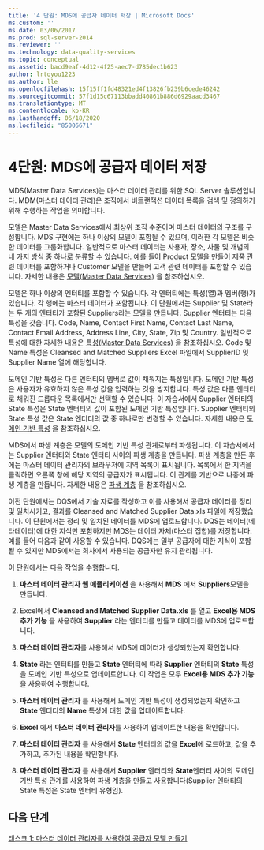 ```yaml
---
title: '4 단원: MDS에 공급자 데이터 저장 | Microsoft Docs'
ms.custom: ''
ms.date: 03/06/2017
ms.prod: sql-server-2014
ms.reviewer: ''
ms.technology: data-quality-services
ms.topic: conceptual
ms.assetid: bacd9eaf-4d12-4f25-aec7-d785dec1b623
author: lrtoyou1223
ms.author: lle
ms.openlocfilehash: 15f15ff1fd48321ed4f13826fb239b6cede46242
ms.sourcegitcommit: 57f1d15c67113bbadd40861b886d6929aacd3467
ms.translationtype: MT
ms.contentlocale: ko-KR
ms.lasthandoff: 06/18/2020
ms.locfileid: "85006671"
---
```

# <a name="lesson-4-storing-supplier-data-in-mds"></a>4단원: MDS에 공급자 데이터 저장
  MDS(Master Data Services)는 마스터 데이터 관리를 위한 SQL Server 솔루션입니다. MDM(마스터 데이터 관리)은 조직에서 비트랜잭션 데이터 목록을 검색 및 정의하기 위해 수행하는 작업을 의미합니다.  
  
 모델은 Master Data Services에서 최상위 조직 수준이며 마스터 데이터의 구조를 구성합니다. MDS 구현에는 하나 이상의 모델이 포함될 수 있으며, 이러한 각 모델은 비슷한 데이터를 그룹화합니다. 일반적으로 마스터 데이터는 사용자, 장소, 사물 및 개념의 네 가지 방식 중 하나로 분류할 수 있습니다. 예를 들어 Product 모델을 만들어 제품 관련 데이터를 포함하거나 Customer 모델을 만들어 고객 관련 데이터를 포함할 수 있습니다. 자세한 내용은 [모델(Master Data Services)](https://msdn.microsoft.com/library/ee633746.aspx) 을 참조하십시오.  
  
 모델은 하나 이상의 엔터티를 포함할 수 있습니다. 각 엔터티에는 특성(열)과 멤버(행)가 있습니다. 각 행에는 마스터 데이터가 포함됩니다. 이 단원에서는 Supplier 및 State라는 두 개의 엔터티가 포함된 Suppliers라는 모델을 만듭니다. Supplier 엔터티는 다음 특성을 갖습니다. Code, Name, Contact First Name, Contact Last Name, Contact Email Address, Address Line, City, State, Zip 및 Country. 일반적으로 특성에 대한 자세한 내용은 [특성(Master Data Services)](https://msdn.microsoft.com/library/ee633745.aspx) 을 참조하십시오. Code 및 Name 특성은 Cleansed and Matched Suppliers Excel 파일에서 SupplierID 및 Supplier Name 열에 해당합니다.  
  
 도메인 기반 특성은 다른 엔터티의 멤버로 값이 채워지는 특성입니다. 도메인 기반 특성은 사용자가 유효하지 않은 특성 값을 입력하는 것을 방지합니다. 특성 값은 다른 엔터티로 채워진 드롭다운 목록에서만 선택할 수 있습니다. 이 자습서에서 Supplier 엔터티의 State 특성은 State 엔터티의 값이 포함된 도메인 기반 특성입니다. Supplier 엔터티의 State 특성 값은 State 엔터티의 값 중 하나로만 변경할 수 있습니다. 자세한 내용은 [도메인 기반 특성](../master-data-services/domain-based-attributes-master-data-services.md) 을 참조하십시오.  
  
 MDS에서 파생 계층은 모델의 도메인 기반 특성 관계로부터 파생됩니다. 이 자습서에서는 Supplier 엔터티와 State 엔터티 사이의 파생 계층을 만듭니다. 파생 계층을 만든 후에는 마스터 데이터 관리자의 브라우저에 지역 목록이 표시됩니다. 목록에서 한 지역을 클릭하면 오른쪽 창에 해당 지역의 공급자가 표시됩니다. 이 관계를 기반으로 나중에 파생 계층을 만듭니다. 자세한 내용은 [파생 계층](../master-data-services/derived-hierarchies-master-data-services.md) 을 참조하십시오.  
  
 이전 단원에서는 DQS에서 기술 자료를 작성하고 이를 사용해서 공급자 데이터를 정리 및 일치시키고, 결과를 Cleansed and Matched Supplier Data.xls 파일에 저장했습니다. 이 단원에서는 정리 및 일치된 데이터를 MDS에 업로드합니다. DQS는 데이터(메타데이터)에 대한 지식만 포함하지만 MDS는 데이터 자체(마스터 집합)를 저장합니다. 예를 들어 다음과 같이 사용할 수 있습니다. DQS에는 일부 공급자에 대한 지식이 포함될 수 있지만 MDS에서는 회사에서 사용되는 공급자만 유지 관리됩니다.  
  
 이 단원에서는 다음 작업을 수행합니다.  
  
1.  **마스터 데이터 관리자 웹 애플리케이션** 을 사용해서 **MDS** 에서 **Suppliers**모델을 만듭니다.  
  
2.  Excel에서 **Cleansed and Matched Supplier Data.xls** 를 열고 **Excel용 MDS 추가 기능** 을 사용하여 **Supplier** 라는 엔터티를 만들고 데이터를 MDS에 업로드합니다.  
  
3.  **마스터 데이터 관리자**를 사용해서 MDS에 데이터가 생성되었는지 확인합니다.  
  
4.  **State** 라는 엔터티를 만들고 **State** 엔터티에 따라 **Supplier** 엔터티의 **State** 특성을 도메인 기반 특성으로 업데이트합니다. 이 작업은 모두 **Excel용 MDS 추가 기능**을 사용하여 수행합니다.  
  
5.  **마스터 데이터 관리자** 를 사용해서 도메인 기반 특성이 생성되었는지 확인하고 **State** 엔터티의 **Name** 특성에 대한 값을 업데이트합니다.  
  
6.  **Excel** 에서 **마스터 데이터 관리자**를 사용하여 업데이트한 내용을 확인합니다.  
  
7.  **마스터 데이터 관리자** 를 사용해서 **State** 엔터티의 값을 **Excel**에 로드하고, 값을 추가하고, 추가된 내용을 확인합니다.  
  
8.  **마스터 데이터 관리자** 를 사용해서 **Supplier** 엔터티와 **State**엔터티 사이의 도메인 기반 특성 관계를 사용하여 파생 계층을 만들고 사용합니다(Supplier 엔터티의 State 특성은 State 엔터티 유형임).  
  
## <a name="next-step"></a>다음 단계  
 [태스크 1: 마스터 데이터 관리자를 사용하여 공급자 모델 만들기](../../2014/tutorials/task-1-creating-suppliers-model-using-master-data-manager.md)  
  
  
